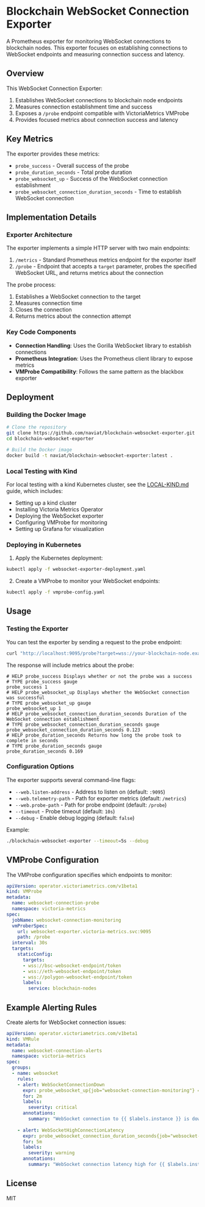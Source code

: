 # Blockchain WebSocket Connection Exporter

A Prometheus exporter for monitoring WebSocket connections to blockchain nodes. This exporter focuses on establishing connections to WebSocket endpoints and measuring connection success and latency.

## Overview

This WebSocket Connection Exporter:

1. Establishes WebSocket connections to blockchain node endpoints
2. Measures connection establishment time and success
3. Exposes a `/probe` endpoint compatible with VictoriaMetrics VMProbe
4. Provides focused metrics about connection success and latency

## Key Metrics

The exporter provides these metrics:

- `probe_success` - Overall success of the probe
- `probe_duration_seconds` - Total probe duration
- `probe_websocket_up` - Success of the WebSocket connection establishment
- `probe_websocket_connection_duration_seconds` - Time to establish WebSocket connection

## Implementation Details

### Exporter Architecture

The exporter implements a simple HTTP server with two main endpoints:

1. `/metrics` - Standard Prometheus metrics endpoint for the exporter itself
2. `/probe` - Endpoint that accepts a `target` parameter, probes the specified WebSocket URL, and returns metrics about the connection

The probe process:

1. Establishes a WebSocket connection to the target
2. Measures connection time
3. Closes the connection
4. Returns metrics about the connection attempt

### Key Code Components

- **Connection Handling**: Uses the Gorilla WebSocket library to establish connections
- **Prometheus Integration**: Uses the Prometheus client library to expose metrics
- **VMProbe Compatibility**: Follows the same pattern as the blackbox exporter

## Deployment

### Building the Docker Image

```bash
# Clone the repository
git clone https://github.com/naviat/blockchain-websocket-exporter.git
cd blockchain-websocket-exporter

# Build the Docker image
docker build -t naviat/blockchain-websocket-exporter:latest .
```

### Local Testing with Kind

For local testing with a kind Kubernetes cluster, see the [LOCAL-KIND.md](LOCAL-KIND.md) guide, which includes:

- Setting up a kind cluster
- Installing Victoria Metrics Operator
- Deploying the WebSocket exporter
- Configuring VMProbe for monitoring
- Setting up Grafana for visualization

### Deploying in Kubernetes

1. Apply the Kubernetes deployment:

```bash
kubectl apply -f websocket-exporter-deployment.yaml
```

2. Create a VMProbe to monitor your WebSocket endpoints:

```bash
kubectl apply -f vmprobe-config.yaml
```

## Usage

### Testing the Exporter

You can test the exporter by sending a request to the probe endpoint:

```bash
curl "http://localhost:9095/probe?target=wss://your-blockchain-node.example.com/token"
```

The response will include metrics about the probe:

```config
# HELP probe_success Displays whether or not the probe was a success
# TYPE probe_success gauge
probe_success 1
# HELP probe_websocket_up Displays whether the WebSocket connection was successful
# TYPE probe_websocket_up gauge
probe_websocket_up 1
# HELP probe_websocket_connection_duration_seconds Duration of the WebSocket connection establishment
# TYPE probe_websocket_connection_duration_seconds gauge
probe_websocket_connection_duration_seconds 0.123
# HELP probe_duration_seconds Returns how long the probe took to complete in seconds
# TYPE probe_duration_seconds gauge
probe_duration_seconds 0.169
```

### Configuration Options

The exporter supports several command-line flags:

- `--web.listen-address` - Address to listen on (default: `:9095`)
- `--web.telemetry-path` - Path for exporter metrics (default: `/metrics`)
- `--web.probe-path` - Path for probe endpoint (default: `/probe`)
- `--timeout` - Probe timeout (default: `10s`)
- `--debug` - Enable debug logging (default: `false`)

Example:

```bash
./blockchain-websocket-exporter --timeout=5s --debug
```

## VMProbe Configuration

The VMProbe configuration specifies which endpoints to monitor:

```yaml
apiVersion: operator.victoriametrics.com/v1beta1
kind: VMProbe
metadata:
  name: websocket-connection-probe
  namespace: victoria-metrics
spec:
  jobName: websocket-connection-monitoring
  vmProberSpec:
    url: websocket-exporter.victoria-metrics.svc:9095
    path: /probe
  interval: 30s
  targets:
    staticConfig:
      targets:
      - wss://bsc-websocket-endpoint/token
      - wss://eth-websocket-endpoint/token
      - wss://polygon-websocket-endpoint/token
      labels:
        service: blockchain-nodes
```

## Example Alerting Rules

Create alerts for WebSocket connection issues:

```yaml
apiVersion: operator.victoriametrics.com/v1beta1
kind: VMRule
metadata:
  name: websocket-connection-alerts
  namespace: victoria-metrics
spec:
  groups:
  - name: websocket
    rules:
    - alert: WebSocketConnectionDown
      expr: probe_websocket_up{job="websocket-connection-monitoring"} == 0
      for: 2m
      labels:
        severity: critical
      annotations:
        summary: "WebSocket connection to {{ $labels.instance }} is down"
        
    - alert: WebSocketHighConnectionLatency
      expr: probe_websocket_connection_duration_seconds{job="websocket-connection-monitoring"} > 0.5
      for: 5m
      labels:
        severity: warning
      annotations:
        summary: "WebSocket connection latency high for {{ $labels.instance }}"
```

## License

MIT
